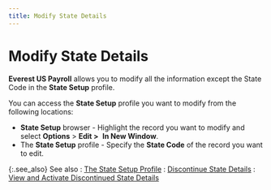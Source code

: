 ```yaml
---
title: Modify State Details
---
```


# Modify State Details


**Everest US Payroll** allows you  to modify all the information except the State Code in the **State 
 Setup** profile.


You can access the **State Setup**  profile you want to modify from the following locations:

- **State 
 Setup** browser - Highlight the record you want to modify and select  **Options** > **Edit 
 &gt;**  **In 
 New Window**.
- The **State 
 Setup** profile - Specify the **State 
 Code** of the record you want to edit.



{:.see_also}
See also
: [The  State Setup Profile]({{site.prl_baseurl}}/setup/state-setup/setting-up-state-details/the_state_setup_profile_general.html)
: [Discontinue  State Details]({{site.prl_baseurl}}/setup/state-setup/setting-up-state-details/discontinuing_state_details.html)
: [View  and Activate Discontinued State Details]({{site.prl_baseurl}}/setup/state-setup/setting-up-state-details/view_and_activate_discontinued_state_details.html)
